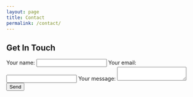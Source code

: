 ```yaml
---
layout: page
title: Contact
permalink: /contact/
---
```


## Get In Touch

<!-- Copied from Fromspree (under frang*******t@****) -->
<form
  action="https://formspree.io/f/manbdopv"
  method="POST"
>  <label>
    Your name:
    <input type="name" name="name">
  </label>
  <label>
    Your email:
    <input type="email" name="email">
  </label>
  <label>
    Your message:
    <textarea name="message"></textarea>
  </label>
  <!-- your other form fields go here -->
  <button type="submit">Send</button>
</form>
